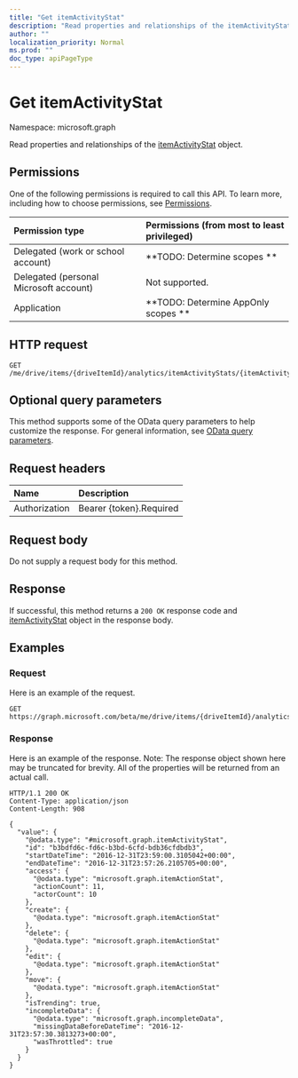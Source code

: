 ```yaml
---
title: "Get itemActivityStat"
description: "Read properties and relationships of the itemActivityStat object."
author: ""
localization_priority: Normal
ms.prod: ""
doc_type: apiPageType
---
```


# Get itemActivityStat

Namespace: microsoft.graph

Read properties and relationships of the [itemActivityStat](../resources/itemactivitystat.md) object.

## Permissions
One of the following permissions is required to call this API. To learn more, including how to choose permissions, see [Permissions](/concepts/permissions-reference.md).

|Permission type|Permissions (from most to least privileged)|
|:---|:---|
|Delegated (work or school account)|**TODO: Determine scopes **|
|Delegated (personal Microsoft account)|Not supported.|
|Application|**TODO: Determine AppOnly scopes **|

## HTTP request
<!-- {
  "blockType": "ignored"
}
-->
``` http
GET /me/drive/items/{driveItemId}/analytics/itemActivityStats/{itemActivityStatId}
```

## Optional query parameters
This method supports some of the OData query parameters to help customize the response. For general information, see [OData query parameters](/graph/query-parameters).

## Request headers
|Name|Description|
|:---|:---|
|Authorization|Bearer {token}.Required|

## Request body
Do not supply a request body for this method.

## Response
If successful, this method returns a `200 OK` response code and [itemActivityStat](../resources/itemactivitystat.md) object in the response body.

## Examples

### Request
Here is an example of the request.
<!-- {
  "blockType": "request",
  "name": "get_itemactivitystat"
}
-->
``` http
GET https://graph.microsoft.com/beta/me/drive/items/{driveItemId}/analytics/itemActivityStats/{itemActivityStatId}
```

### Response
Here is an example of the response. Note: The response object shown here may be truncated for brevity. All of the properties will be returned from an actual call.
<!-- {
  "blockType": "response",
  "truncated": true,
  "@odata.type": "microsoft.graph.itemActivityStat"
}
-->
``` http
HTTP/1.1 200 OK
Content-Type: application/json
Content-Length: 908

{
  "value": {
    "@odata.type": "#microsoft.graph.itemActivityStat",
    "id": "b3bdfd6c-fd6c-b3bd-6cfd-bdb36cfdbdb3",
    "startDateTime": "2016-12-31T23:59:00.3105042+00:00",
    "endDateTime": "2016-12-31T23:57:26.2105705+00:00",
    "access": {
      "@odata.type": "microsoft.graph.itemActionStat",
      "actionCount": 11,
      "actorCount": 10
    },
    "create": {
      "@odata.type": "microsoft.graph.itemActionStat"
    },
    "delete": {
      "@odata.type": "microsoft.graph.itemActionStat"
    },
    "edit": {
      "@odata.type": "microsoft.graph.itemActionStat"
    },
    "move": {
      "@odata.type": "microsoft.graph.itemActionStat"
    },
    "isTrending": true,
    "incompleteData": {
      "@odata.type": "microsoft.graph.incompleteData",
      "missingDataBeforeDateTime": "2016-12-31T23:57:30.3813273+00:00",
      "wasThrottled": true
    }
  }
}
```

